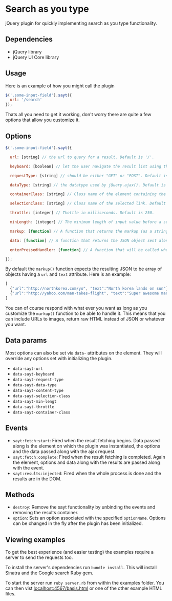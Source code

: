 # Search as you type

jQuery plugin for quickly implementing search as you type functionality.

## Dependencies

- jQuery library
- jQuery UI Core library

## Usage

Here is an example of how you might call the plugin

```javascript
$('.some-input-field').sayt({
  url: '/search'
});
```

Thats all you need to get it working, don't worry there are quite a few options that allow you customize it.

## Options

```javascript
$('.some-input-field').sayt({

  url: [string] // the url to query for a result. Default is '/'.

  keyboard: [boolean] // let the user navigate the result list using the keyboard. Default is false.

  requestType: [string] // should be either "GET" or "POST". Default is "GET".

  dataType: [string] // the datatype used by jQuery.ajax(). Default is "json".

  containerClass: [string] // Class name of the element containing the results. If nothing is set then a div after the input with a `.ajax-results` class will be created.

  selectionClass: [string] // Class name of the selected link. Default is 'selection'.

  throttle: [integer] // Thottle in milliseconds. Default is 250.

  minLength: [integer] // The minimum length of input value before a search is made. Default is 3.

  markup: [function] // A function that returns the markup (as a string) of the search results. This function gets called with one argument, the json result after making the ajax request. Default is an unordered list with links.

  data: [function] // A function that returns the JSON object sent along with the request. It gets the element passed as argument. Default is { query: <input value> }

  enterPressedHandler: [function] // A function that will be called when the user hits the enter key while having a selection made. By default this will go to the link of the selection but you can customize this. The function will be passed the selected element and the event that was triggered. See the more_options.html for an example.

});
```

By default the `markup()` function expects the resulting JSON to be array of objects having a `url` and `text` attribute. Here is an example:

```javascript
[
  {"url":"http://northkorea.com/yo", "text":"North korea lands on sun"},
  {"url":"http://yahoo.com/man-takes-flight", "text":"Super awesome man takes flight"},
]
```

You can of course respond with what ever you want as long as you customize the `markup()` function to be able to handle it. This means that you can include URLs to images, return raw HTML instead of JSON or whatever you want.

## Data params

Most options can also be set via `data-` attributes on the element. They will override any options set with initializing the plugin.

- `data-sayt-url`
- `data-sayt-keyboard`
- `data-sayt-request-type`
- `data-sayt-data-type`
- `data-sayt-content-type`
- `data-sayt-selection-class`
- `data-sayt-min-lengt`
- `data-sayt-throttle`
- `data-sayt-container-class`

## Events

- `sayt:fetch:start`: Fired when the result fetching begins. Data passed along is the element on which the plugin was instantiated, the options and the data passed along with the ajax request.
- `sayt:fetch:complete`: Fired when the result fetching is completed. Again the element, options and data along with the results are passed along with the event.
- `sayt:results:injected`: Fired when the whole process is done and the results are in the DOM.

## Methods

- `destroy`: Remove the sayt functionality by unbinding the events and removing the results container.
- `option`: Sets an option associated with the specified `optionName`. Options can be changed in the fly after the plugin has been initialized.

## Viewing examples

To get the best experience (and easier testing) the examples require a server to send the requests too.

To install the server's dependencies run `bundle install`. This will install Sinatra and the Google search Ruby gem.

To start the server run `ruby server.rb` from within the examples folder. You can then vist [localhost:4567/basis.html](localhost:4567/basis.html) or one of the other example HTML files.
